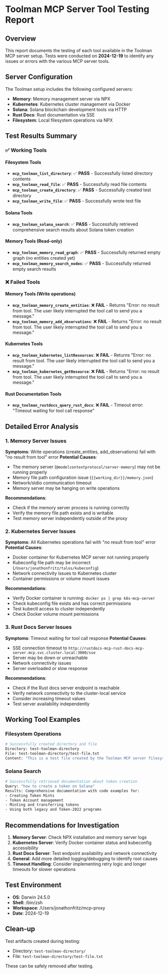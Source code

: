 # Toolman MCP Server Tool Testing Report

## Overview
This report documents the testing of each tool available in the Toolman MCP server setup. Tests were conducted on **2024-12-19** to identify any issues or errors with the various MCP server tools.

## Server Configuration
The Toolman setup includes the following configured servers:
- **Memory**: Memory management server via NPX
- **Kubernetes**: Kubernetes cluster management via Docker 
- **Solana**: Solana blockchain development tools via HTTP
- **Rust Docs**: Rust documentation via SSE
- **Filesystem**: Local filesystem operations via NPX

## Test Results Summary

### ✅ Working Tools

#### Filesystem Tools
- **`mcp_toolman_list_directory`**: ✅ **PASS** - Successfully listed directory contents
- **`mcp_toolman_read_file`**: ✅ **PASS** - Successfully read file contents 
- **`mcp_toolman_create_directory`**: ✅ **PASS** - Successfully created test directory
- **`mcp_toolman_write_file`**: ✅ **PASS** - Successfully wrote test file

#### Solana Tools  
- **`mcp_toolman_solana_search`**: ✅ **PASS** - Successfully retrieved comprehensive search results about Solana token creation

#### Memory Tools (Read-only)
- **`mcp_toolman_memory_read_graph`**: ✅ **PASS** - Successfully returned empty graph (no entities created yet)
- **`mcp_toolman_memory_search_nodes`**: ✅ **PASS** - Successfully returned empty search results

### ❌ Failed Tools

#### Memory Tools (Write operations)
- **`mcp_toolman_memory_create_entities`**: ❌ **FAIL** - Returns "Error: no result from tool. The user likely interrupted the tool call to send you a message."
- **`mcp_toolman_memory_add_observations`**: ❌ **FAIL** - Returns "Error: no result from tool. The user likely interrupted the tool call to send you a message."

#### Kubernetes Tools
- **`mcp_toolman_kubernetes_listResources`**: ❌ **FAIL** - Returns "Error: no result from tool. The user likely interrupted the tool call to send you a message."
- **`mcp_toolman_kubernetes_getResource`**: ❌ **FAIL** - Returns "Error: no result from tool. The user likely interrupted the tool call to send you a message."

#### Rust Documentation Tools
- **`mcp_toolman_rustdocs_query_rust_docs`**: ❌ **FAIL** - Timeout error: "Timeout waiting for tool call response"

## Detailed Error Analysis

### 1. Memory Server Issues
**Symptoms**: Write operations (create_entities, add_observations) fail with "no result from tool" error
**Potential Causes**:
- The memory server (`@modelcontextprotocol/server-memory`) may not be running properly
- Memory file path configuration issue (`{{working_dir}}/memory.json`)
- Network/stdio communication timeout
- Memory server may be hanging on write operations

**Recommendations**:
- Check if the memory server process is running correctly
- Verify the memory file path exists and is writable
- Test memory server independently outside of the proxy

### 2. Kubernetes Server Issues  
**Symptoms**: All Kubernetes operations fail with "no result from tool" error
**Potential Causes**:
- Docker container for Kubernetes MCP server not running properly
- Kubeconfig file path may be incorrect (`/Users/jonathonfritz/talos/kubeconfig`)
- Network connectivity issues to Kubernetes cluster
- Container permissions or volume mount issues

**Recommendations**:
- Verify Docker container is running: `docker ps | grep k8s-mcp-server`
- Check kubeconfig file exists and has correct permissions
- Test kubectl access to cluster independently
- Check Docker volume mount permissions

### 3. Rust Docs Server Issues
**Symptoms**: Timeout waiting for tool call response
**Potential Causes**:
- SSE connection timeout to `http://rustdocs-mcp-rust-docs-mcp-server.mcp.svc.cluster.local:3000/sse`
- Server may be down or unreachable
- Network connectivity issues
- Server overloaded or slow response

**Recommendations**:
- Check if the Rust docs server endpoint is reachable
- Verify network connectivity to the cluster-local service
- Consider increasing timeout values
- Test server availability independently

## Working Tool Examples

### Filesystem Operations
```bash
# Successfully created directory and file
Directory: test-toolman-directory
File: test-toolman-directory/test-file.txt
Content: "This is a test file created by the Toolman MCP server filesystem tools."
```

### Solana Search
```bash
# Successfully retrieved documentation about token creation
Query: "how to create a token on Solana"
Results: Comprehensive documentation with code examples for:
- Creating Token Mints
- Token Account management  
- Minting and transferring tokens
- Using both legacy and Token-2022 programs
```

## Recommendations for Investigation

1. **Memory Server**: Check NPX installation and memory server logs
2. **Kubernetes Server**: Verify Docker container status and kubeconfig accessibility  
3. **Rust Docs Server**: Test endpoint availability and network connectivity
4. **General**: Add more detailed logging/debugging to identify root causes
5. **Timeout Handling**: Consider implementing retry logic and longer timeouts for slower operations

## Test Environment
- **OS**: Darwin 24.5.0
- **Shell**: /bin/zsh  
- **Workspace**: /Users/jonathonfritz/mcp-proxy
- **Date**: 2024-12-19

## Clean-up
Test artifacts created during testing:
- Directory: `test-toolman-directory/`
- File: `test-toolman-directory/test-file.txt`

These can be safely removed after testing.